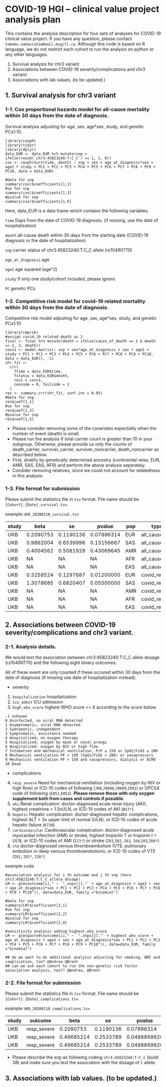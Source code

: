 # COVID-19 HGI – clinical value project analysis plan 

This contains the analysis description for four sets of analyses for COVID-19 clinical value project.
If you have any question, please contact `tomoko.nakanishi`at`mail.mcgill.ca`.
Although this code is based on R language, we do not restrict each cohort to run the analysis on python or any other languages.

1. Survival analysis for chr3 variant
2. Associations between COVID-19 severity/complications and chr3 variant.
3. Associations with lab values. (to be updated.)

## 1. Survival analysis for chr3 variant
### 1-1.	Cox proportional hazards model for all-cause mortality within 30 days from the date of diagnosis.

Survival analysis adjusting for age, sex, age*sex, study, and genetic PCs1:10.

```{r}
library(coxph)
library(tidyr)
library(dplyr)
data_EUR <- data_EUR %>% mutate(snp = ifelse(round(`chr3:45823240:T:C_C`) >= 1, 1, 0))
cox <- coxph(Surv(time, death) ~ snp + sex + age_at_diagnosis*sex + age2 + study + PC1 + PC2 + PC3 + PC4 + PC5 + PC6 + PC7 + PC8 + PC9 + PC10, data = data_EUR)

#beta for snp
summary(cox)$coefficients[1,1]
#se for snp
summary(cox)$coefficients[1,3]
#pvalue for snp
summary(cox)$coefficients[1,5]

```
Here, data_EUR is a data frame which contains the following variables.

`time` Days from the date of COVID-19 diagnosis. (if missing, use the date of hospitalization)

`death` all–cause death within 30 days from the starting date (COVID-19 diagnosis or the date of hospitalization)

`snp` carrier status of chr3:45823240:T:C_C allele (rs10490770)

`age_at_diagnosis` age

`age2` age squared (age^2)

`study` If only one study/cohort included, please ignore.

`PC` genetic PCs

### 1-2. Competitive risk model for covid-19 related mortality within 30 days from the date of diagnosis.

Competitive risk model adjusting for age, sex, age*sex, study, and genetic PCs1:10

```{r}
library(cmprsk)
#assign covid-19 related death as 2
final <- final %>% mutate(death = ifelse(cause_of_death == 1 & death == 1, 2, death))
covs1 <- model.matrix(~ snp + sex*age_at_diagnosis + sex + age2 + study + PC1 + PC2 + PC3 + PC4 + PC5 + PC6 + PC7 + PC8 + PC9 + PC10, data = data_EUR)[, -1]
shr_fit <- 
  crr(
    ftime = data_EUR$time,
    fstatus = data_EUR$death,
    cov1 = covs1,
    cencode = 0, failcode = 2
  )
res <- summary.crr(shr_fit, conf.int = 0.95)
#beta for snp
res$coef[1,1]
#se for snp
res$coef[1,3]
#pvalue for snp
res$coef[1,5]
```

* Please consider removing some of the covariates espectially when the number of event (death) is small.
* Please run the analysis if total carrier count is greater than 10 in your subgroup. Otherwise, please provide us only the counts of  death_carrier, surviver_carrier, surviver_noncarrier, death_noncarrier as described below.
* First, stratify by genetically determined ancestry (continental-wise, EUR, AMR, SAS, EAS, AFR) and perform the above analysis seperately.
* Consider removing relatives, since we could not account for relatedness in this analysis.


### 1-3. File format for submission

Please submit the statistics file in `tsv` format.
File name should be `{Cohort}_{Date}_survival.tsv`.

example
`UKB_20200110_survival.tsv`


| study |  beta |  se  | pvalue | pop | type | death_carrier | surviver_carrier | surviver_noncarrier | death_noncarrier | covariates_used
----|----|----|----|----|----|----|----|----|----|----|
| UKB |  0.2090753 | 0.1190136 | 0.07896314 | EUR  |  all_cause | 91 | 523 | 2439 | 388 | age,age2,sex,age*sex,PC1:10,study |
| UKB |  0.9862004 | 0.6539996 | 0.13156667 | SAS  |  all_cause | 6 | 51 | 60 | 4 | age,sex |
| UKB |  0.4004562 | 0.5081928 | 0.43069645 | AMR  |  all_cause | 5 | 16 | 126 | 18 | age,sex |
| UKB |  NA | NA | NA | AFR |  all_cause | 0 | 2 | 162 | 44 | NA |
| UKB |  NA | NA | NA | EAS |  all_cause | 0 | 1 | 52 | 2 | NA |
| UKB |  0.3258524 | 0.1297687 | 0.01200000 | EUR |  covid_related | 78 | 370 | 1932 | 309 | age,age2,sex,age*sex,PC1:10,study |
| UKB |  1.3078685 | 0.6820407 | 0.05500000 | SAS |  covid_related | 6 | 41 | 57 | 3 | age,sex |
| UKB |  NA | NA | NA | AMR |  covid_related | 1 | 5 | 36 | 0 | age,sex |
| UKB |  NA | NA | NA | AFR |  covid_related | 0 | 1 | 146 | 33 | age,sex |
| UKB |  NA | NA | NA | EAS |  covid_related | 0 | 1 | 45 | 0 | NA |


## 2. Associations between COVID-19 severity/complications and chr3 variant.

### 2-1. Analysis details.

We would test the association between chr3:45823240:T:C_C allele dosage (rs10490770) and the following eight binary outcomes.  

All of these event are only counted if these occured within 30 days from the date of diagnosis (if missing use date of hospitalization instead).

* severity 
1. `hospitalization` hospitalization 
2. `icu_admit` ICU admission
3. `high_who_score` highest WHO score >= 6 according to the score below.

```
-1 unknown
0 Uninfected, no viral RNA detected
1 Asymptomatic, viral RNA detected
2 Symtomatic, independent
3 Symptomatic, assistance needed
4 Hospitalized; no oxygen therapy
5 Hospitalised; oxygen by mask or nasal prongs
6 Hospitalized; oxygen by NIV or high flow
7 Intubation and mechanical ventilation, P/F ≥ 150 or SpO2/FiO2 ≥ 200
8 Mechanical ventilation PF < 150 (SpO2/FiO2 < 200) or vasopressors
9 Mechanical ventilation PF < 150 and vasopressors, dialysis or ECMO
10 Dead
```

* complications
4. `resp_severe` Need for mechanical ventilation (including oxygen by NIV or high flow) or ICD-10 codes of following (`J80`,`J9600`,`J9609`,`Z991`) or OPCS4 code of following (`E851`,`E852`). **Please remove those with only oxygen supplement both from cases and controls if possible.**
5. `aki` Renal complication: doctor-diagnosed acute renal injury (AKI), highest creatinine > 1.5xULN, or ICD-10 codes of AKI (`N17*`). 
6. `hepatic` Hepatic complication: doctor-diagnosed hepatic complications, highest ALT > 3x upper limit of normal (ULN), or ICD-10 codes of acute hepatic failure (`K720`)
7. `cardiovascular` Cardiovascular complication: doctor-diagnosed acute myocardial infarction (AMI) or stroke, highest troponin T or troponin I > ULN, or ICD-10 codes of AMI (`I21*`) or stroke (`I61`,`I62`, `I63`, `I64`,`I65`,`I66*`)
8. `vte` doctor-diagnosed venous thromboembolism (VTE: pulmonary embolism or deep venous thromboembolism), or ICD-10 codes of VTE (`I81`, `I82*`, `I26*`)


example code 

```{r}
#association analysis for i th outcome and j th snp (here chr3:45823240:T:C_C allele dosage)
LM <- glm(outcome[i]," ~ `",snps[j],"` + age_at_diagnosis + age2 + sex + age_at_diagnosis*sex + PC1 + PC2 + PC3 + PC4 + PC5 + PC6 + PC7 + PC8 + PC9 + PC10")), data=data_EUR, family ="binomial")

#beta for snp
summary(LM)$coefficient[2,1]
#se for snp
summary(LM)$coefficient[2,2]
#pvalue for snp
summary(LM)$coefficient[2,4]

#sensitivity analysis adding highest_who_score
LM <- glm(paste0(outcome[i]," ~ `",snps[j],"` + highest_who_score + age_at_diagnosis + age2 + sex + age_at_diagnosis*sex + PC1 + PC2 + PC3 + PC4 + PC5 + PC6 + PC7 + PC8 + PC9 + PC10")), data=data_EUR, family ="binomial")

## do we want to do additional analysis adjusting for smoking, BMI and complication, too? @Andrea @Brent
## can we ask each cohort to run the non-genetic risk factor association analysis, too?? @Andrea, @Brent

```

### 2-2. File format for submission

Please submit the statistics file in `tsv` format.
File name should be `{Cohort}_{Date}_complications.tsv`.

example
`UKB_20200110_complications.tsv`

| study |  outcome | beta |  se  | pvalue | pop | N_case | N_control | risk_factor | covariates_used | 
|----|----|----|----|----|----|----|----|----|----|
| UKB |  resp_severe | 0.2090753 | 0.1190136 | 0.07896314 | EUR | 270 | 607 | chr3:45823240:T:C_C | age,age2,sex,age*sex,PC1:10,study |
| UKB |  resp_severe | 0.49685214 | 0.2533789 | 0.0498899920 | EUR | 578 | 593  | chr3:45823240:T:C_C | age,age2,sex,age*sex,PC1:10,study |
| UKB |  resp_severe | 0.49685214 | 0.2533789 | 0.0498899920 | EUR | 578 | 593  | past_smoker | age,age2,sex,age*sex,PC1:10,study |

* Please describe the snp as following coding `chr3:45823240:T:C_C` (build 38) and make sure you test the association with the dosage of `C` allele.

## 3. Associations with lab values. (to be updated.)



